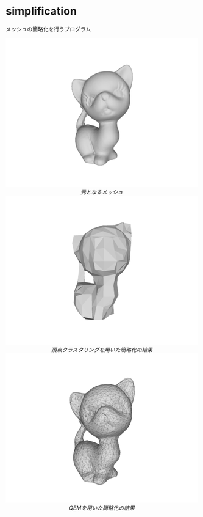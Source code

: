 # simplification
メッシュの簡略化を行うプログラム


<p align="center">
  <img src="image/mesh00.png" width="">
  <br>
  <em>元となるメッシュ</em>
  <img src="image/vertexClustering00.png" width="">
  <br>
  <em>頂点クラスタリングを用いた簡略化の結果</em>
  <img src="image/QEMsimplification100.png" width="">
  <br>
  <em>QEMを用いた簡略化の結果</em>
</p>
